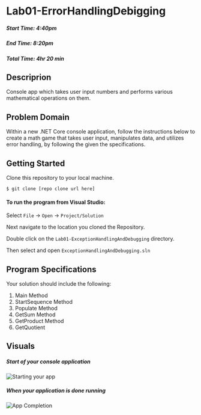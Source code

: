 # Lab01-ErrorHandlingDebigging
##### Start Time: 4:40pm
##### End Time: 8:20pm
##### Total Time: 4hr 20 min

## Descriprion
Console app which takes user input numbers and performs various mathematical operations on them.


## Problem Domain
Within a new .NET Core console application, follow the instructions below to create a math game that takes user input,
manipulates data, and utilizes error handling, by following the given the specifications.

## Getting Started 
Clone this repository to your local machine.
```
$ git clone [repo clone url here]
```
#### To run the program from Visual Studio:
Select ```File``` -> ```Open``` -> ```Project/Solution```

Next navigate to the location you cloned the Repository.

Double click on the ```Lab01-ExceptionHandlingAndDebugging``` directory.

Then select and open ```ExceptionHandlingAndDebugging.sln```

## Program Specifications
Your solution should include the following:
1. Main Method
2. StartSequence Method
3. Populate Method
4. GetSum Method
5. GetProduct Method
6. GetQuotient

## Visuals
</hr>

##### Start of your console application
![Starting your app](https://github.com/mrsantons/Lab01-ErrorHandlingDebugging/blob/master/photos/GameStart.jpg)


##### When your application is done running
![App Completion](https://github.com/mrsantons/Lab01-ErrorHandlingDebugging/blob/master/photos/GameCompletion.jpg)

